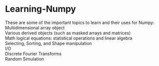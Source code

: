 # Learning-Numpy
These are some of the important topics to learn and their uses for Numpy: <br/>
Multidimensional array object <br/>
Various derived objects (such as masked arrays and matrices) <br/>
Math logical equations: statistical operations and linear algebra <br/>
Selecting, Sorting, and Shape manipulation <br/>
I/O <br/>
Discrete Fourier Transforms <br/>
Random Simulation <br/>
